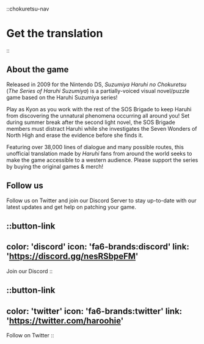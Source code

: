 ::chokuretsu-nav
# Get the translation
::

## About the game
Released in 2009 for the Nintendo DS, *Suzumiya Haruhi no Chokuretsu* (*The Series of Haruhi Suzumiya*) is a partially-voiced visual novel/puzzle game based on the Haruhi Suzumiya series!

Play as Kyon as you work with the rest of the SOS Brigade to keep Haruhi from discovering the unnatural phenomena occurring all around you! Set during summer break after the second light novel, the SOS Brigade members must distract Haruhi while she investigates the Seven Wonders of North High and erase the evidence before she finds it.

Featuring over 38,000 lines of dialogue and many possible routes, this unofficial translation made by *Haruhi* fans from around the world seeks to make the game accessible to a western audience. Please support the series by buying the original games & merch!

## Follow us
Follow us on Twitter and join our Discord Server to stay up-to-date with our latest updates and get help on patching your game.

<!-- Twitter and discord buttons -->
::button-link
---
color: 'discord'
icon: 'fa6-brands:discord'
link: 'https://discord.gg/nesRSbpeFM'
---
Join our Discord
::

::button-link
---
color: 'twitter'
icon: 'fa6-brands:twitter'
link: 'https://twitter.com/haroohie'
---
Follow on Twitter
::